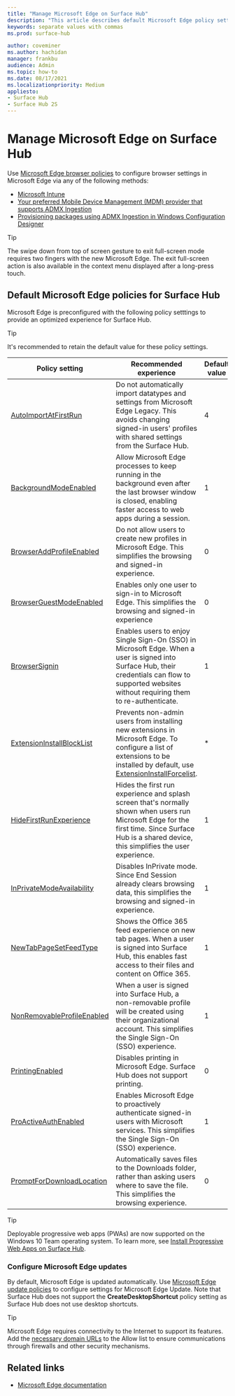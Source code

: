 ```yaml
---
title: "Manage Microsoft Edge on Surface Hub"
description: "This article describes default Microsoft Edge policy settings and tools to configure browser settings."
keywords: separate values with commas
ms.prod: surface-hub

author: coveminer
ms.author: hachidan
manager: frankbu
audience: Admin
ms.topic: how-to
ms.date: 08/17/2021
ms.localizationpriority: Medium
appliesto:
- Surface Hub
- Surface Hub 2S
---
```


# Manage Microsoft Edge on Surface Hub

Use [Microsoft Edge browser policies](/deployedge/microsoft-edge-policies) to configure browser settings in Microsoft Edge via any of the following methods:

- [Microsoft Intune](/deployedge/configure-edge-with-intune)
- [Your preferred Mobile Device Management (MDM) provider that supports ADMX Ingestion](/deployedge/configure-edge-with-mdm)
- [Provisioning packages using ADMX Ingestion in Windows Configuration Designer](/windows/configuration/wcd/wcd-admxingestion)

> [!TIP]
> The swipe down from top of screen gesture to exit full-screen mode requires two fingers with the new Microsoft Edge. The exit full-screen action is also available in the context menu displayed after a long-press touch.

## Default Microsoft Edge policies for Surface Hub

Microsoft Edge is preconfigured with the following policy setttings to provide an optimized experience for Surface Hub.


> [!TIP]
> It's recommended to retain the default value for these policy settings.

| Policy setting                                                                                                   | Recommended experience                                                                                                                                                                                                                                               | Default value |
| ---------------------------------------------------------------------------------------------------------------------------- | ------------------------------------------------------------------------------------------------------------------------------------------------------------------------------------------------------------------------------------------------------------------------ | ----------------- |
| [AutoImportAtFirstRun](/deployedge/microsoft-edge-policies#autoimportatfirstrun)             | Do not automatically import datatypes and settings from Microsoft Edge Legacy. This avoids changing signed-in users' profiles with shared settings from the Surface Hub.                                                                                                 | 4                 |
| [BackgroundModeEnabled](/deployedge/microsoft-edge-policies#backgroundmodeenabled)           | Allow Microsoft Edge processes to keep running in the background even after the last browser window is closed, enabling faster access to web apps during a session.                                                                                                      | 1                 |
| [BrowserAddProfileEnabled](/deployedge/microsoft-edge-policies#browseraddprofileenabled)     | Do not allow users to create new profiles in Microsoft Edge. This simplifies the browsing and signed-in experience.                                                                                                                                                      | 0                 |
| [BrowserGuestModeEnabled](/deployedge/microsoft-edge-policies#browserguestmodeenabled)       | Enables only one user to sign-in to Microsoft Edge. This simplifies the browsing and signed-in experience                                                                                                                                                                | 0                 |
| [BrowserSignin](/deployedge/microsoft-edge-policies#browsersignin)                           | Enables users to enjoy Single Sign-On (SSO) in Microsoft Edge. When a user is signed into Surface Hub, their credentials can flow to supported websites without requiring them to re-authenticate.  | 1                 |
| [ExtensionInstallBlockList](/deployedge/microsoft-edge-policies#extensioninstallblocklist)   | Prevents non-admin users from installing new extensions in Microsoft Edge. To configure a list of extensions to be installed by default, use [ExtensionInstallForcelist](/deployedge/microsoft-edge-policies#extensioninstallforcelist). | *                 |
| [HideFirstRunExperience](/deployedge/microsoft-edge-policies#hidefirstrunexperience)         | Hides the first run experience and splash screen that's normally shown when users run Microsoft Edge for the first time. Since Surface Hub is a shared device, this simplifies the user experience.                                                                      | 1                 |
| [InPrivateModeAvailability](/deployedge/microsoft-edge-policies#inprivatemodeavailability)   | Disables InPrivate mode. Since End Session already clears browsing data, this simplifies the browsing and signed-in experience.                                                                                                                                          | 1                 |
| [NewTabPageSetFeedType](/deployedge/microsoft-edge-policies#newtabpagesetfeedtype)           | Shows the Office 365 feed experience on new tab pages. When a user is signed into Surface Hub, this enables fast access to their files and content on Office 365.                                                                                                        | 1                 |
| [NonRemovableProfileEnabled](/deployedge/microsoft-edge-policies#nonremovableprofileenabled) | When a user is signed into Surface Hub, a non-removable profile will be created using their organizational account. This simplifies the Single Sign-On (SSO) experience.                                                                                                 | 1                 |
| [PrintingEnabled](/deployedge/microsoft-edge-policies#printingenabled)                       | Disables printing in Microsoft Edge. Surface Hub does not support printing.                                                                                                                                                                                              | 0                 |
| [ProActiveAuthEnabled](/deployedge/microsoft-edge-policies#proactiveauthenabled)             | Enables Microsoft Edge to proactively authenticate signed-in users with Microsoft services. This simplifies the Single Sign-On (SSO) experience.                                                                                                                         | 1                 |
| [PromptForDownloadLocation](/deployedge/microsoft-edge-policies#promptfordownloadlocation)   | Automatically saves files to the Downloads folder, rather than asking users where to save the file. This simplifies the browsing experience.                                                                                                                             | 0                 |

> [!TIP]
> Deployable progressive web apps (PWAs) are now supported on the Windows 10 Team operating system. To learn more, see [Install Progressive Web Apps on Surface Hub](install-pwa-surface-hub.md). 

### Configure Microsoft Edge updates

By default, Microsoft Edge is updated automatically. Use [Microsoft Edge update policies](/deployedge/microsoft-edge-update-policies) to configure settings for Microsoft Edge Update. Note that Surface Hub does not support the **CreateDesktopShortcut** policy setting as Surface Hub does not use desktop shortcuts.

> [!TIP]
> Microsoft Edge requires connectivity to the Internet to support its features. Add the [necessary domain URLs](/deployedge/microsoft-edge-security-endpoints) to the Allow list to ensure communications through firewalls and other security mechanisms.

## Related links

- [Microsoft Edge documentation](/microsoft-edge/)